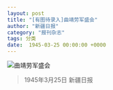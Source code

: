 ```yaml
---
layout: post
title: "[有图待录入]曲靖劳军盛会"
author: "新疆日报"
category: "报刊杂志"
tags: 分类
date:  1945-03-25 00:00:00 +0000
---
```


![曲靖劳军盛会](/assets/images/newspapers/曲靖劳军盛会.png)




> 1945年3月25日 新疆日报
